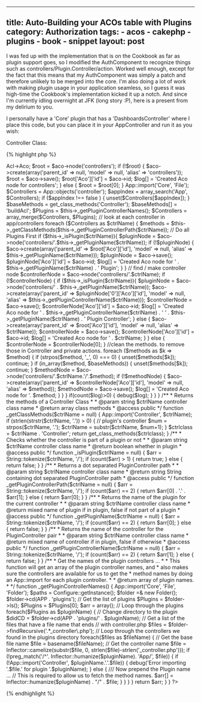 ---
  title: Auto-Building your ACOs table with Plugins
  category: Authorization
  tags:
    - acos
    - cakephp
    - plugins
    - book
    - snippet
  layout: post
----

I was fed up with the implementation that is on the Cookbook as far as plugin support goes, so I modified the AuthComponent to recognize things such as controllers/Plugin.Controller/action. Worked well enough, except for the fact that this means that my AuthComponent was simply a patch and therefore unlikely to be merged into the core. I'm also doing a lot of work with making plugin usage in your application seamless, so I guess it was high-time the Cookbook's implementation kicked it up a notch. And since I'm currently idling overnight at JFK (long story :P), here is a present from my delirium to you. 

I personally have a 'Core' plugin that has a 'DashboardsController' where I place this code, but you can place it in your AppController and run it as you wish:

Controller Class:

{% highlight php %}
<?php
/**
 * DashboardsController
 *
 * This controller does some basic dashboard-like functionality for your application
 *
 * @package app.controllers
 * @author Jose Diaz-Gonzalez
 * @version 0.1
 **/
	
class DashboardsController extends AppController {
/**
 * The name of this controller. Controller names are plural, named after the model they manipulate.
 *
 * @var string
 * @access public
 */
	var $name = 'Dashboards';
	
/**
 * Array of models this Controller should have direct access to
 *
 * @var array
 * @access public
 */
	var $uses = array();
	
/**
 * This function should automatically build your ACO tree
 *
 * @return void
 * @access public
 */
	function build_acos() {
		if (Configure::read('debug') != 0) {
			$log = array();
			
			$aco =& $this->Acl->Aco;
			$root = $aco->node('controllers');
			if (!$root) {
				$aco->create(array('parent_id' => null, 'model' => null, 'alias' => 'controllers'));
				$root = $aco->save();
				$root['Aco']['id'] = $aco->id;
				$log[] = 'Created Aco node for controllers';
			} else {
				$root = $root[0];
			}
			
			App::import('Core', 'File');
			$Controllers = App::objects('controller');
			$appIndex = array_search('App', $Controllers);
			if ($appIndex !== false ) {
				unset($Controllers[$appIndex]);
			}
			$baseMethods = get_class_methods('Controller');
			$baseMethods[] = 'buildAcl';
			
			$Plugins = $this->_getPluginControllerNames();
			$Controllers = array_merge($Controllers, $Plugins);
			
			// look at each controller in app/controllers
			foreach ($Controllers as $ctrlName) {
				$methods = $this->_getClassMethods($this->_getPluginControllerPath($ctrlName));
				
				// Do all Plugins First
				if ($this->_isPlugin($ctrlName)){
					$pluginNode = $aco->node('controllers/'.$this->_getPluginName($ctrlName));
					if (!$pluginNode) {
						$aco->create(array('parent_id' => $root['Aco']['id'], 'model' => null, 'alias' => $this->_getPluginName($ctrlName)));
						$pluginNode = $aco->save();
						$pluginNode['Aco']['id'] = $aco->id;
						$log[] = 'Created Aco node for ' . $this->_getPluginName($ctrlName) . ' Plugin';
					}
				}
				// find / make controller node
				$controllerNode = $aco->node('controllers/'.$ctrlName);
				if (!$controllerNode) {
					if ($this->_isPlugin($ctrlName)){
						$pluginNode = $aco->node('controllers/' . $this->_getPluginName($ctrlName));
						$aco->create(array('parent_id' => $pluginNode['0']['Aco']['id'], 'model' => null, 'alias' => $this->_getPluginControllerName($ctrlName)));
						$controllerNode = $aco->save();
						$controllerNode['Aco']['id'] = $aco->id;
						$log[] = 'Created Aco node for ' . $this->_getPluginControllerName($ctrlName) . ' ' . $this->_getPluginName($ctrlName) . ' Plugin Controller';
					} else {
						$aco->create(array('parent_id' => $root['Aco']['id'], 'model' => null, 'alias' => $ctrlName));
						$controllerNode = $aco->save();
						$controllerNode['Aco']['id'] = $aco->id;
						$log[] = 'Created Aco node for ' . $ctrlName;
					}
				} else {
					$controllerNode = $controllerNode[0];
				}
				
				//clean the methods. to remove those in Controller and private actions.
				foreach ($methods as $k => $method) {
					if (strpos($method, '_', 0) === 0) {
						unset($methods[$k]);
						continue;
					}
					if (in_array($method, $baseMethods)) {
						unset($methods[$k]);
						continue;
					}
					$methodNode = $aco->node('controllers/'.$ctrlName.'/'.$method);
					if (!$methodNode) {
						$aco->create(array('parent_id' => $controllerNode['Aco']['id'], 'model' => null, 'alias' => $method));
						$methodNode = $aco->save();
						$log[] = 'Created Aco node for '. $method;
					}
				}
			}
			if(count($log)>0) {
				debug($log);
			}
		}
	}
	
/**
 * Returns the methods of a Controller Class
 *
 * @param string $ctrlName controller class name
 * @return array class methods
 * @access public
 */
	function _getClassMethods($ctrlName = null) {
		App::import('Controller', $ctrlName);
		if (strlen(strstr($ctrlName, '.')) > 0) {
			// plugin's controller
			$num = strpos($ctrlName, '.');
			$ctrlName = substr($ctrlName, $num+1);
		}
		$ctrlclass = $ctrlName . 'Controller';
		return get_class_methods($ctrlclass);
	}
	
/**
 * Checks whether the controller is part of a plugin or not
 *
 * @param string $ctrlName controller class name
 * @return boolean whether in plugin
 * @access public
 */
	function _isPlugin($ctrlName = null) {
		$arr = String::tokenize($ctrlName, '/');
		if (count($arr) > 1) {
			return true;
		} else {
			return false;
		}
	}
	
/**
 * Returns a dot separated PluginController path
 *
 * @param string $ctrlName controller class name
 * @return string String containing dot separated PluginController path
 * @access public
 */
	function _getPluginControllerPath($ctrlName = null) {
		$arr = String::tokenize($ctrlName, '/');
		if (count($arr) == 2) {
			return $arr[0] . '.' . $arr[1];
		} else {
			return $arr[0];
		}
	}
	
/**
 * Returns the name of the plugin for the current controller
 *
 * @param string $ctrlName controller class name
 * @return mixed name of plugin if in plugin, false if not part of a plugin
 * @access public
 */
	function _getPluginName($ctrlName = null) {
		$arr = String::tokenize($ctrlName, '/');
		if (count($arr) == 2) {
			return $arr[0];
		} else {
			return false;
		}
	}
	
/**
 * Returns the name of the controller for the PluginController pair
 *
 * @param string $ctrlName controller class name
 * @return mixed name of controller if in plugin, false if otherwise
 * @access public
 */
	function _getPluginControllerName($ctrlName = null) {
		$arr = String::tokenize($ctrlName, '/');
		if (count($arr) == 2) {
			return $arr[1];
		} else {
			return false;
		}
	}
	
/**
 * Get the names of the plugin controllers ...
 *
 * This function will get an array of the plugin controller names, and
 * also makes sure the controllers are available for us to get the
 * method names by doing an App::import for each plugin controller.
 *
 * @return array of plugin names.
 *
 */
	function _getPluginControllerNames() {
		App::import('Core', 'File', 'Folder');
		$paths = Configure::getInstance();
		$folder =& new Folder();
		$folder->cd(APP . 'plugins');
		
		// Get the list of plugins
		$Plugins = $folder->ls();
		$Plugins = $Plugins[0];
		$arr = array();
		
		// Loop through the plugins
		foreach($Plugins as $pluginName) {
			// Change directory to the plugin
			$didCD = $folder->cd(APP . 'plugins/' . $pluginName);
			// Get a list of the files that have a file name that ends
			// with controller.php
			$files = $folder->findRecursive('.*_controller\.php');
		
			// Loop through the controllers we found in the plugins directory
			foreach($files as $fileName) {
				// Get the base file name
				$file = basename($fileName);
				
				// Get the controller name
				$file = Inflector::camelize(substr($file, 0, strlen($file)-strlen('_controller.php')));
				if (!preg_match('/^'. Inflector::humanize($pluginName). 'App/', $file)) {
					if (!App::import('Controller', $pluginName.'.'.$file)) {
						debug('Error importing '.$file.' for plugin '.$pluginName);
					} else {
						/// Now prepend the Plugin name ...
						// This is required to allow us to fetch the method names.
						$arr[] = Inflector::humanize($pluginName) . "/" . $file;
					}
				}
			}
		}
		return $arr;
	}
}
?>
{% endhighlight %}